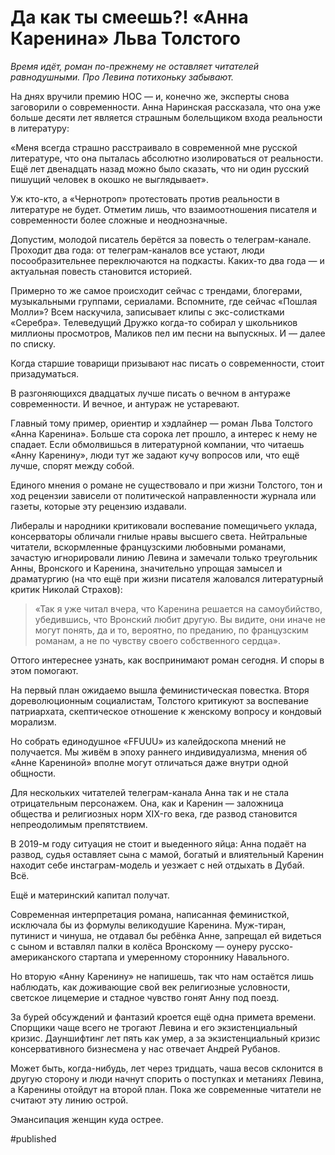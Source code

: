 
# Да как ты смеешь?! «Анна Каренина» Льва Толстого

_Время идёт, роман по-прежнему не оставляет читателей равнодушными. Про Левина потихоньку забывают._

На днях вручили премию НОС — и, конечно же, эксперты снова заговорили о современности. Анна Наринская рассказала, что она уже больше десяти лет является страшным болельщиком входа реальности в литературу:

«Меня всегда страшно расстраивало в современной мне русской литературе, что она пыталась абсолютно изолироваться от реальности. Ещё лет двенадцать назад можно было сказать, что ни один русский пишущий человек в окошко не выглядывает».

Уж кто-кто, а «Чернотроп» протестовать против реальности в литературе не будет. Отметим лишь, что взаимоотношения писателя и современности более сложные и неоднозначные.

Допустим, молодой писатель берётся за повесть о телеграм-канале. Проходит два года: от телеграм-каналов все устают, люди посообразительнее переключаются на подкасты. Каких-то два года — и актуальная повесть становится историей.

Примерно то же самое происходит сейчас с трендами, блогерами, музыкальными группами, сериалами. Вспомните, где сейчас «Пошлая Молли»? Всем наскучила, записывает клипы с экс-солистками «Серебра». Телеведущий Дружко когда-то собирал у школьников миллионы просмотров, Маликов пел им песни на выпускных. И — далее по списку.

Когда старшие товарищи призывают нас писать о современности, стоит призадуматься.

В разгоняющихся двадцатых лучше писать о вечном в антураже современности. И вечное, и антураж не устаревают.

Главный тому пример, ориентир и хэдлайнер — роман Льва Толстого «Анна Каренина». Больше ста сорока лет прошло, а интерес к нему не спадает. Если обмолвишься в литературной компании, что читаешь «Анну Каренину», люди тут же задают кучу вопросов или, что ещё лучше, спорят между собой.

Единого мнения о романе не существовало и при жизни Толстого, тон и ход рецензии зависели от политической направленности журнала или газеты, которые эту рецензию издавали.

Либералы и народники критиковали воспевание помещичьего уклада, консерваторы обличали гнилые нравы высшего света. Нейтральные читатели, вскормленные французскими любовными романами, зачастую игнорировали линию Левина и замечали только треугольник Анны, Вронского и Каренина, значительно упрощая замысел и драматургию (на что ещё при жизни писателя жаловался литературный критик Николай Страхов):

> «Так я уже читал вчера, что Каренина решается на самоубийство, убедившись, что Вронский любит другую. Вы видите, они иначе не могут понять, да и то, вероятно, по преданию, по французским романам, а не по чувству своего собственного сердца».

Оттого интереснее узнать, как воспринимают роман сегодня. И споры в этом помогают.

На первый план ожидаемо вышла феминистическая повестка. Вторя дореволюционным социалистам, Толстого критикуют за воспевание патриархата, скептическое отношение к женскому вопросу и кондовый морализм.

Но собрать единодушное «FFUUU» из калейдоскопа мнений не получается. Мы живём в эпоху раннего индивидуализма, мнения об «Анне Карениной» вполне могут отличаться даже внутри одной общности.

Для нескольких читателей телеграм-канала Анна так и не стала отрицательным персонажем. Она, как и Каренин — заложница общества и религиозных норм XIX-го века, где развод становится непреодолимым препятствием.

В 2019-м году ситуация не стоит и выеденного яйца: Анна подаёт на развод, судья оставляет сына с мамой, богатый и влиятельный Каренин находит себе инстаграм-модель и уезжает с ней отдыхать в Дубай. Всё.

Ещё и материнский капитал получат.

Современная интерпретация романа, написанная феминисткой, исключала бы из формулы великодушие Каренина. Муж-тиран, путинист и чинуша, не отдавал бы ребёнка Анне, запрещал ей видеться с сыном и вставлял палки в колёса Вронскому — оунеру русско-американского стартапа и умеренному стороннику Навального.

Но вторую «Анну Каренину» не напишешь, так что нам остаётся лишь наблюдать, как доживающие свой век религиозные условности, светское лицемерие и стадное чувство гонят Анну под поезд.

За бурей обсуждений и фантазий кроется ещё одна примета времени. Спорщики чаще всего не трогают Левина и его экзистенциальный кризис. Дауншифтинг лет пять как умер, а за экзистенциальный кризис консервативного бизнесмена у нас отвечает Андрей Рубанов.

Может быть, когда-нибудь, лет через тридцать, чаша весов склонится в другую сторону и люди начнут спорить о поступках и метаниях Левина, а Каренины отойдут на второй план. Пока же современные читатели не считают эту линию острой.

Эмансипация женщин куда острее.

#published